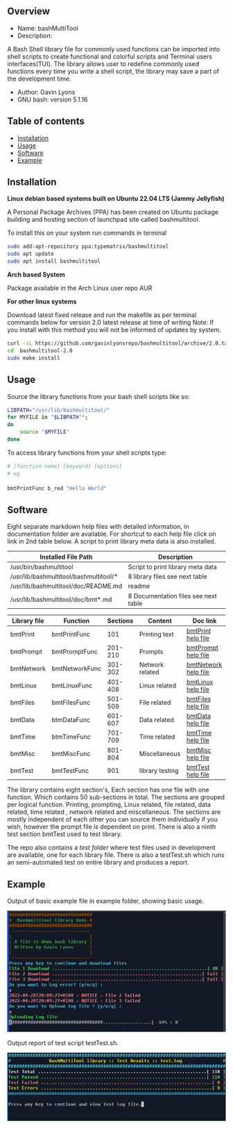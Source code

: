 Overview
--------------------------------------------
* Name: bashMultiTool
* Description: 

A Bash Shell library file for commonly used functions
can be imported into shell scripts to create functional and colorful 
scripts and Terminal users interfaces(TUI).
The library allows user to redefine commonly used functions every time you write a shell script, the library may save a part of the development time.

* Author: Gavin Lyons
* GNU bash: version 5.1.16

Table of contents
---------------------------

  * [Installation](#installation)
  * [Usage](#usage)
  * [Software](#software)
  * [Example](#example)
  
Installation
-----------------------------------------------

**Linux debian based systems built on Ubuntu 22.04 LTS (Jammy Jellyfish)**
 
A Personal Package Archives (PPA) has been created on Ubuntu
package building and hosting section of launchpad site 
called bashmultitool.

To install this on your system run commands in terminal

```sh
sudo add-apt-repository ppa:typematrix/bashmultitool
sudo apt update
sudo apt install bashmultitool
```

**Arch based System** 

Package available in the Arch Linux user repo AUR

**For other linux systems**

Download latest fixed release and run the makefile as per 
terminal commands below for version 2.0 latest release at time of writing
Note: If you install with this method you will not be informed of updates 
by system.

```sh
curl -sL https://github.com/gavinlyonsrepo/bashmultitool/archive/2.0.tar.gz | tar xz
cd  bashmultitool-2.0
sudo make install
```

Usage
-------------------------------------------

Source the library functions from your bash shell scripts like so:

```sh
LIBPATH="/usr/lib/bashmultitool/"
for MYFILE in "$LIBPATH"*;
do
	source "$MYFILE"
done
```

To access library functions from your shell scripts type:

```sh
# [function-name] [keyword] [options]
# eg

bmtPrintFunc b_red "Hello World"
 ```

Software
-----------------------------------------

Eight separate markdown help files with detailed information, 
in documentation folder are available.
For shortcut to each help file click on link in 2nd table below. 
A script to print library meta data is also installed.

| Installed File Path | Description |
| ------ | ------ |
| /usr/bin/bashmultitool | Script to print library meta data |
| /usr/lib/bashmultitool/bashmultitool/*  | 8 library files see next table|
| /usr/lib/bashmultitool/doc/README.md   | readme  |  
| /usr/lib/bashmultitool/doc/bmt*.md | 8 Documentation files see next table | 

| Library file | Function | Sections | Content | Doc link |
| ---- | ---- | ---- | ---- | ---- |
|  bmtPrint | bmtPrintFunc | 101 | Printing text | [bmtPrint help file](documentation/bmtPrint.md)|
|  bmtPrompt | bmtPromptFunc | 201-210 | Prompts | [ bmtPrompt help file](documentation/bmtPrompt.md)|
|  bmtNetwork  | bmtNetworkFunc  | 301-302 | Network related | [bmtNetwork help file](documentation/bmtNetwork.md)|
|  bmtLinux | bmtLinuxFunc | 401-408 | Linux related | [bmtLinux help file](documentation/bmtLinux.md)|
|  bmtFiles | bmtFilesFunc | 501-509 | File related | [bmtFiles help file](documentation/bmtFiles.md)|
|  bmtData | btmDataFunc | 601-607 | Data related | [bmtData help file](documentation/bmtData.md)|
|  bmtTime | btmTimeFunc | 701-709 | Time related | [bmtTime help file](documentation/bmtTime.md)|
|  bmtMisc  | bmtMiscFunc  | 801-804 | Miscellaneous | [bmtMisc help file](documentation/bmtMisc.md)|
|  bmtTest  | bmtTestFunc  | 901 |  library testing | [bmtTest help file](documentation/bmtTest.md)|

The library contains eight section's, Each section has one file with one function. 
Which contains 50 sub-sections in total.
The sections are grouped per logical function.
Printing, prompting, Linux related, file related, 
data related, time related , network related and miscellaneous.
The sections are mostly independent of each other
you can source them individually if you wish, however the prompt file *is* 
dependent on print. There is also  a ninth test section bmtTest used to test library.

The repo also contains a *test folder* where test files used in development are available, one for each library file. There is also a testTest.sh which runs an semi-automated test on entire library and produces a report.

Example
----------------------------

Output of basic example file in example folder, showing basic usage.

![ScreenShot](https://raw.githubusercontent.com/gavinlyonsrepo/bashmultitool/master/documentation/screenshot/example.png)

Output report of test script testTest.sh.

![ScreenShot](https://raw.githubusercontent.com/gavinlyonsrepo/bashmultitool/master/documentation/screenshot/test.png)
